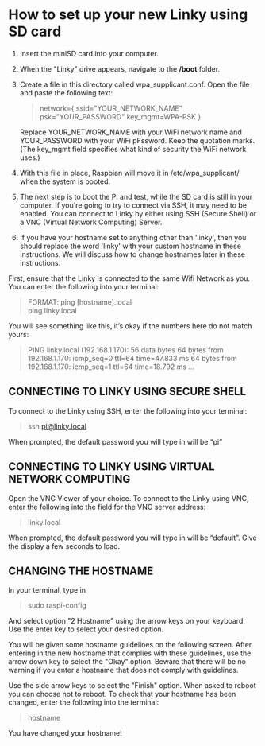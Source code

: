 # How to set up your new Linky using SD card



1. Insert the miniSD card into your computer.
2. When the "Linky" drive appears, navigate to the **/boot** folder.

3. Create a file in this directory called wpa_supplicant.conf. Open the file and paste the following text:

    >network={
    		ssid="YOUR_NETWORK_NAME"
    		psk="YOUR_PASSWORD"
    		key_mgmt=WPA-PSK
      }

      Replace YOUR_NETWORK_NAME with your WiFi network name and YOUR_PASSWORD with your WiFi pFssword. Keep the quotation marks. (The key_mgmt field specifies what kind of security the WiFi network uses.)

4. With this file in place, Raspbian will move it in /etc/wpa_supplicant/ when the system is booted.

5. The next step is to boot the Pi and test, while the SD card is still in your computer. If you're going to try to connect via SSH, it may need to be enabled.
You can connect to Linky by either using SSH (Secure Shell) or a VNC (Virtual Network Computing) Server.
6. If you have your hostname set to anything other than 'linky', then you should replace the word 'linky' with your custom hostname in these instructions. We will discuss how to change hostnames later in these instructions.

First, ensure that the Linky is connected to the same Wifi Network as you. You can enter the following into your terminal:

>FORMAT: ping [hostname].local  
>ping linky.local

You will see something like this, it’s okay if the numbers here do not match yours:

>PING linky.local (192.168.1.170): 56 data bytes
64 bytes from 192.168.1.170: icmp_seq=0 ttl=64 time=47.833 ms
64 bytes from 192.168.1.170: icmp_seq=1 ttl=64 time=18.792 ms
…

## CONNECTING TO LINKY USING SECURE SHELL
To connect to the Linky using SSH, enter the following into your terminal:

>ssh pi@linky.local

When prompted, the default password you will type in will be “pi”


## CONNECTING TO LINKY USING VIRTUAL NETWORK COMPUTING
Open the VNC Viewer of your choice. To connect to the Linky using VNC, enter the following into the field for the VNC server address:

>linky.local

When prompted, the default password you will type in will be “default”. Give the display a few seconds to load.

## CHANGING THE HOSTNAME
In your terminal, type in

>sudo raspi-config

And select option "2 Hostname" using the arrow keys on your keyboard. Use the enter key to select your desired option.

You will be given some hostname guidelines on the following screen. After entering in the new hostname that complies with these guidelines, use the arrow down key to select the "Okay" option. Beware that there will be no warning if you enter a hostname that does not comply with guidelines.

Use the side arrow keys to select the "Finish" option. When asked to reboot you can choose not to reboot. To check that your hostname has been changed, enter the following into the terminal:

 >hostname

 You have changed your hostname!
